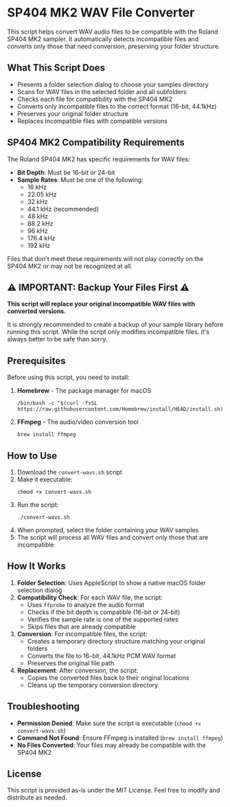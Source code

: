 # SP404 MK2 WAV File Converter

This script helps convert WAV audio files to be compatible with the Roland SP404 MK2 sampler. It automatically detects incompatible files and converts only those that need conversion, preserving your folder structure.

## What This Script Does

- Presents a folder selection dialog to choose your samples directory
- Scans for WAV files in the selected folder and all subfolders
- Checks each file for compatibility with the SP404 MK2
- Converts only incompatible files to the correct format (16-bit, 44.1kHz)
- Preserves your original folder structure
- Replaces incompatible files with compatible versions

## SP404 MK2 Compatibility Requirements

The Roland SP404 MK2 has specific requirements for WAV files:

- **Bit Depth**: Must be 16-bit or 24-bit
- **Sample Rates**: Must be one of the following:
  - 16 kHz
  - 22.05 kHz
  - 32 kHz
  - 44.1 kHz (recommended)
  - 48 kHz
  - 88.2 kHz
  - 96 kHz
  - 176.4 kHz
  - 192 kHz

Files that don't meet these requirements will not play correctly on the SP404 MK2 or may not be recognized at all.

## ⚠️ IMPORTANT: Backup Your Files First ⚠️

**This script will replace your original incompatible WAV files with converted versions.**

It is strongly recommended to create a backup of your sample library before running this script. While the script only modifies incompatible files, it's always better to be safe than sorry.

## Prerequisites

Before using this script, you need to install:

1. **Homebrew** - The package manager for macOS
   ```
   /bin/bash -c "$(curl -fsSL https://raw.githubusercontent.com/Homebrew/install/HEAD/install.sh)"
   ```

2. **FFmpeg** - The audio/video conversion tool
   ```
   brew install ffmpeg
   ```

## How to Use

1. Download the `convert-wavs.sh` script
2. Make it executable:
   ```
   chmod +x convert-wavs.sh
   ```
3. Run the script:
   ```
   ./convert-wavs.sh
   ```
4. When prompted, select the folder containing your WAV samples
5. The script will process all WAV files and convert only those that are incompatible

## How It Works

1. **Folder Selection**: Uses AppleScript to show a native macOS folder selection dialog
2. **Compatibility Check**: For each WAV file, the script:
   - Uses `ffprobe` to analyze the audio format
   - Checks if the bit depth is compatible (16-bit or 24-bit)
   - Verifies the sample rate is one of the supported rates
   - Skips files that are already compatible
3. **Conversion**: For incompatible files, the script:
   - Creates a temporary directory structure matching your original folders
   - Converts the file to 16-bit, 44.1kHz PCM WAV format
   - Preserves the original file path
4. **Replacement**: After conversion, the script:
   - Copies the converted files back to their original locations
   - Cleans up the temporary conversion directory

## Troubleshooting

- **Permission Denied**: Make sure the script is executable (`chmod +x convert-wavs.sh`)
- **Command Not Found**: Ensure FFmpeg is installed (`brew install ffmpeg`)
- **No Files Converted**: Your files may already be compatible with the SP404 MK2

## License

This script is provided as-is under the MIT License. Feel free to modify and distribute as needed. 
